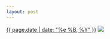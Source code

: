 ```yaml
---
layout: post
---
```


<p>
  <time><a href="/191">{{ page.date | date: "%e %B, %Y" }}</a></time>
  <a href="/191"><img src="{{ site.assets_url }}/191-640.jpg" srcset="{{ site.assets_url }}/191-1280.jpg 1280w, {{ site.assets_url }}/191-960.jpg 960w, {{ site.assets_url }}/191-640.jpg 640w, {{ site.assets_url }}/191-320.jpg 320w" sizes="(min-width: 700px) 50vw, calc(100vw - 2rem)" /></a>
</p>
